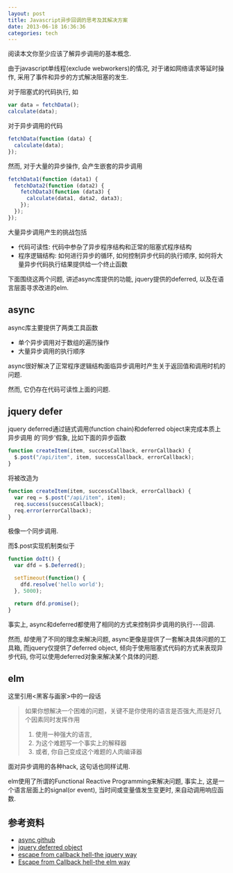 ```yaml
---
layout: post
title: Javascript异步回调的思考及其解决方案
date: 2013-06-18 16:36:36
categories: tech
---
```

阅读本文你至少应该了解异步调用的基本概念.

由于javascript单线程(exclude webworkers)的情况, 对于诸如网络请求等延时操作, 采用了事件和异步的方式解决阻塞的发生.

对于阻塞式的代码执行, 如

```javascript
var data = fetchData();
calculate(data);
```

对于异步调用的代码

```javascript
fetchData(function (data) {
  calculate(data);
});
```

然而, 对于大量的异步操作, 会产生嵌套的异步调用

```javascript
fetchData1(function (data1) {
  fetchData2(function (data2) {
    fetchData3(function (data3) {
      calculate(data1, data2, data3);
    });
  });
});
```

大量异步调用产生的挑战包括

* 代码可读性: 代码中参杂了异步程序结构和正常的阻塞式程序结构
* 程序逻辑结构: 如何进行异步的循环, 如何控制异步代码的执行顺序, 如何将大量异步代码执行结果提供给一个终止函数

下面围绕这两个问题, 讲述async库提供的功能, jquery提供的deferred, 以及在语言层面寻求改进的elm.

## async
async库主要提供了两类工具函数

* 单个异步调用对于数组的遍历操作
* 大量异步调用的执行顺序

async很好解决了正常程序逻辑结构面临异步调用时产生关于返回值和调用时机的问题.

然而, 它仍存在代码可读性上面的问题.

## jquery defer
jquery deferred通过链式调用(function chain)和deferred object来完成本质上异步调用
的'同步'假象, 比如下面的异步函数

```javascript
function createItem(item, successCallback, errorCallback) {
  $.post("/api/item", item, successCallback, errorCallback);
}
```

将被改造为

```javascript
function createItem(item, successCallback, errorCallback) {
  var req = $.post("/api/item", item);
  req.success(successCallback);
  req.error(errorCallback);
}
```

极像一个同步调用.

而$.post实现机制类似于

```javascript
function doIt() {
  var dfd = $.Deferred();

  setTimeout(function() {
    dfd.resolve('hello world');
  }, 5000);

  return dfd.promise();
}
```

事实上, async和deferred都使用了相同的方式来控制异步调用的执行---回调.

然而, 却使用了不同的理念来解决问题, async更像是提供了一套解决具体问题的工具箱,
而jquery仅提供了deferred object, 倾向于使用阻塞式代码的方式来表现异步代码, 
你可以使用deferred对象来解决某个具体的问题.

## elm
这里引用&lt;黑客与画家&gt;中的一段话

> 如果你想解决一个困难的问题，关键不是你使用的语言是否强大,而是好几个因素同时发挥作用 
> 
> 1. 使用一种强大的语言,
> 2. 为这个难题写一个事实上的解释器
> 3. 或者, 你自己变成这个难题的人肉编译器

面对异步调用的各种hack, 这句话也同样试用.

elm使用了所谓的Functional Reactive Programming来解决问题, 事实上, 这是一个语言层面上的signal(or event), 当时间或变量值发生变更时, 来自动调用响应函数.

## 参考资料

* [async github](https://github.com/caolan/async)
* [jquery deferred object](http://api.jquery.com/category/deferred-object/)
* [escape from callback hell-the jquery way](http://ianbishop.github.io/blog/2013/01/13/escape-from-callback-hell/)
* [Escape from Callback hell-the elm way](http://elm-lang.org/learn/Escape-from-Callback-Hell.elm)
